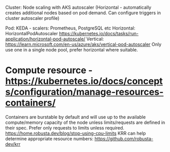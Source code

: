 Cluster:
    Node scaling with AKS autoscaler (Horizontal - automatically creates additional nodes based on pod demand. Can configure triggers in cluster autoscaler profile)

Pod:
    KEDA - scalers: Prometheus, PostgreSQL etc
    Horizontal: HorizontalPodAutoscaler https://kubernetes.io/docs/tasks/run-application/horizontal-pod-autoscale/
    Vertical: https://learn.microsoft.com/en-us/azure/aks/vertical-pod-autoscaler
    Only use one in a single node pool, prefer horizontal where suitable.

# Compute resource - https://kubernetes.io/docs/concepts/configuration/manage-resources-containers/
Containers are burstable by default and will use up to the available compute/memory capacity of the node unless limits/requests are defined in their spec.
Prefer only requests to limits unless required. https://home.robusta.dev/blog/stop-using-cpu-limits
KRR can help determine appropriate resource numbers: https://github.com/robusta-dev/krr